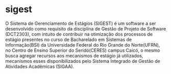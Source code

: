 # sigest
O Sistema de Gerenciamento de Estágios (SIGEST) é um software a ser desenvolvido como requisito da disciplina de Gestão de Projeto de Software (DCT2303), com intuito de contribuir na otimização dos processos de estágio presentes no curso de Bacharelado em Sistemas de Informação(BSI) da Universidade Federal do Rio Grande do Norte(UFRN), no Centro de Ensino Superior do Seridó(CERES) campus Caicó, o mesmo busca agregar recursos aos mecanismos de estágio já utilizados, mecanismos esses disponibilizados pelo Sistema Integrado de Gestão de Atividades Acadêmicas (SIGAA).
